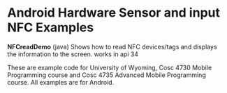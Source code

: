 Android Hardware Sensor and input NFC Examples
===========

<b>NFCreadDemo</b> (java) Shows how to read NFC devices/tags and displays the information to the screen. works in api 34


These are example code for University of Wyoming, Cosc 4730 Mobile Programming course and Cosc 4735 Advanced Mobile Programming course.
All examples are for Android.
